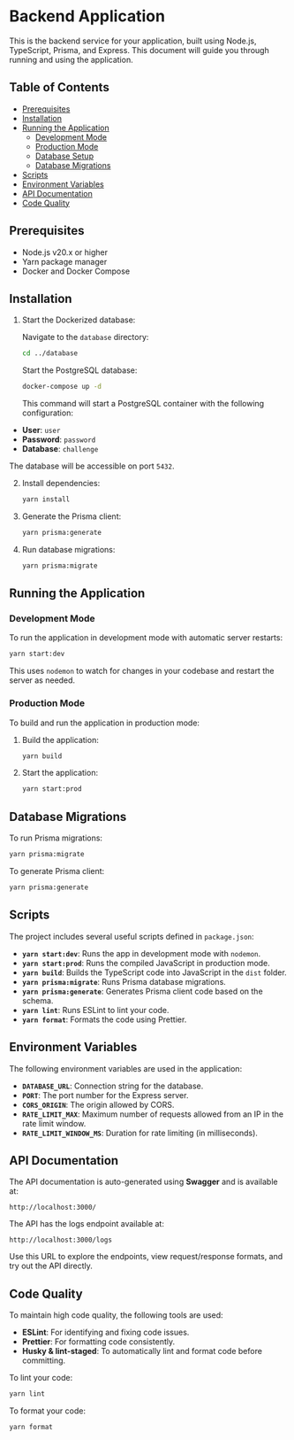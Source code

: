 # Backend Application

This is the backend service for your application, built using Node.js, TypeScript, Prisma, and Express. This document will guide you through running and using the application.

## Table of Contents

- [Prerequisites](#prerequisites)
- [Installation](#installation)
- [Running the Application](#running-the-application)
  - [Development Mode](#development-mode)
  - [Production Mode](#production-mode)
  - [Database Setup](#database-setup)
  - [Database Migrations](#database-migrations)
- [Scripts](#scripts)
- [Environment Variables](#environment-variables)
- [API Documentation](#api-documentation)
- [Code Quality](#code-quality)

## Prerequisites

- Node.js v20.x or higher
- Yarn package manager
- Docker and Docker Compose

## Installation

1. Start the Dockerized database:

   Navigate to the `database` directory:

   ```sh
   cd ../database
   ```

   Start the PostgreSQL database:

   ```sh
   docker-compose up -d
   ```

   This command will start a PostgreSQL container with the following configuration:

  - **User**: `user`
  - **Password**: `password`
  - **Database**: `challenge`

   The database will be accessible on port `5432`.

2. Install dependencies:

   ```sh
   yarn install
   ```

3. Generate the Prisma client:

   ```sh
   yarn prisma:generate
   ```

4. Run database migrations:

   ```sh
   yarn prisma:migrate
   ```

## Running the Application

### Development Mode

To run the application in development mode with automatic server restarts:

```sh
yarn start:dev
```

This uses `nodemon` to watch for changes in your codebase and restart the server as needed.

### Production Mode

To build and run the application in production mode:

1. Build the application:

   ```sh
   yarn build
   ```

2. Start the application:

   ```sh
   yarn start:prod
   ```

## Database Migrations

To run Prisma migrations:

```sh
yarn prisma:migrate
```

To generate Prisma client:

```sh
yarn prisma:generate
```

## Scripts

The project includes several useful scripts defined in `package.json`:

- **`yarn start:dev`**: Runs the app in development mode with `nodemon`.
- **`yarn start:prod`**: Runs the compiled JavaScript in production mode.
- **`yarn build`**: Builds the TypeScript code into JavaScript in the `dist` folder.
- **`yarn prisma:migrate`**: Runs Prisma database migrations.
- **`yarn prisma:generate`**: Generates Prisma client code based on the schema.
- **`yarn lint`**: Runs ESLint to lint your code.
- **`yarn format`**: Formats the code using Prettier.

## Environment Variables

The following environment variables are used in the application:

- **`DATABASE_URL`**: Connection string for the database.
- **`PORT`**: The port number for the Express server.
- **`CORS_ORIGIN`**: The origin allowed by CORS.
- **`RATE_LIMIT_MAX`**: Maximum number of requests allowed from an IP in the rate limit window.
- **`RATE_LIMIT_WINDOW_MS`**: Duration for rate limiting (in milliseconds).

## API Documentation

The API documentation is auto-generated using **Swagger** and is available at:

```
http://localhost:3000/
```

The API has the logs endpoint available at:

```
http://localhost:3000/logs
```

Use this URL to explore the endpoints, view request/response formats, and try out the API directly.

## Code Quality

To maintain high code quality, the following tools are used:

- **ESLint**: For identifying and fixing code issues.
- **Prettier**: For formatting code consistently.
- **Husky & lint-staged**: To automatically lint and format code before committing.

To lint your code:

```sh
yarn lint
```

To format your code:

```sh
yarn format
```
